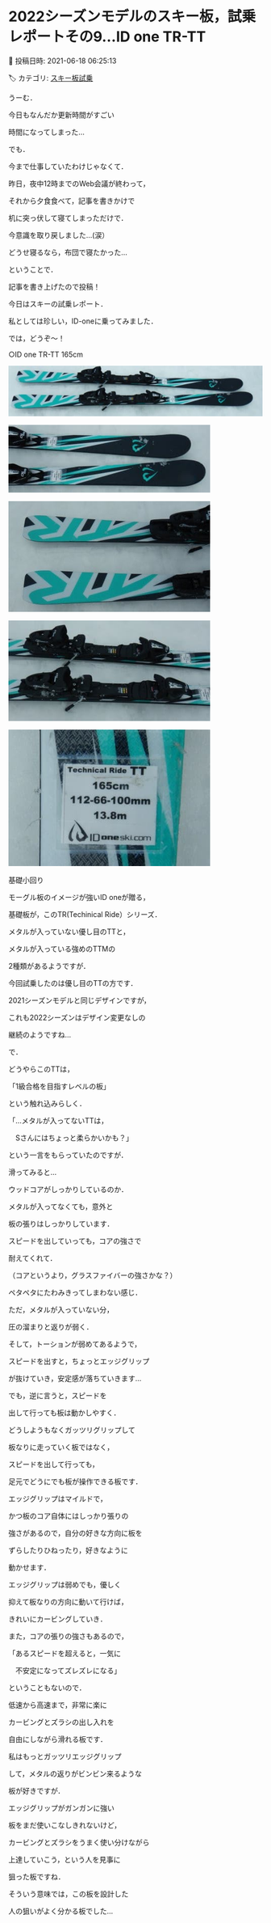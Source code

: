 # 2022シーズンモデルのスキー板，試乗レポートその9…ID one TR-TT

📅 投稿日時: 2021-06-18 06:25:13

🏷️ カテゴリ: [スキー板試乗](c0bd8048615710cee890e403a36cc9a2b.md)

うーむ．


今日もなんだか更新時間がすごい


時間になってしまった…





でも．


今まで仕事していたわけじゃなくて．


昨日，夜中12時までのWeb会議が終わって，


それから夕食食べて，記事を書きかけで


机に突っ伏して寝てしまっただけで．


今意識を取り戻しました…(涙）


どうせ寝るなら，布団で寝たかった…





ということで．


記事を書き上げたので投稿！





今日はスキーの試乗レポート．


私としては珍しい，ID-oneに乗ってみました．


では，どうぞ～！[]()





○ID one TR-TT 165cm







![e80b206649bf6457d8681c92f4da1ddd.jpg](images/e80b206649bf6457d8681c92f4da1ddd.jpg)









![be0b2fb9e91163faaa84b9080a2c4b96.jpg](images/be0b2fb9e91163faaa84b9080a2c4b96.jpg)









![9ff4be054c1dd0989ab6260fa1835f64.jpg](images/9ff4be054c1dd0989ab6260fa1835f64.jpg)









![b7349c93dac1353ae6e1b6947fe3f5fd.jpg](images/b7349c93dac1353ae6e1b6947fe3f5fd.jpg)









![05f8b53390dd6895bf1d044abbec3b5c.jpg](images/05f8b53390dd6895bf1d044abbec3b5c.jpg)







基礎小回り





モーグル板のイメージが強いID oneが贈る，


基礎板が，このTR(Techinical Ride）シリーズ．





メタルが入っていない優し目のTTと，


メタルが入っている強めのTTMの


2種類があるようですが．


今回試乗したのは優し目のTTの方です．





2021シーズンモデルと同じデザインですが，


これも2022シーズンはデザイン変更なしの


継続のようですね…





で．


どうやらこのTTは，


「1級合格を目指すレベルの板」


という触れ込みらしく．


「…メタルが入ってないTTは，


　Sさんにはちょっと柔らかいかも？」


という一言をもらっていたのですが．





滑ってみると…


ウッドコアがしっかりしているのか．


メタルが入ってなくても，意外と


板の張りはしっかりしています．


スピードを出していっても，コアの強さで


耐えてくれて．


（コアというより，グラスファイバーの強さかな？）


ペタペタにたわみきってしまわない感じ．





ただ，メタルが入っていない分，


圧の溜まりと返りが弱く．


そして，トーションが弱めてあるようで，


スピードを出すと，ちょっとエッジグリップ


が抜けていき，安定感が落ちていきます…





でも，逆に言うと，スピードを


出して行っても板は動かしやすく．


どうしようもなくガッツリグリップして


板なりに走っていく板ではなく，


スピードを出して行っても，


足元でどうにでも板が操作できる板です．





エッジグリップはマイルドで，


かつ板のコア自体にはしっかり張りの


強さがあるので，自分の好きな方向に板を


ずらしたりひねったり，好きなように


動かせます．





エッジグリップは弱めでも，優しく


抑えて板なりの方向に動いて行けば，


きれいにカービングしていき．


また，コアの張りの強さもあるので，


「あるスピードを超えると，一気に


　不安定になってズレズレになる」


ということもないので．


低速から高速まで，非常に楽に


カービングとズラシの出し入れを


自由にしながら滑れる板です．





私はもっとガッツリエッジグリップ


して，メタルの返りがビンビン来るような


板が好きですが．





エッジグリップがガンガンに強い


板をまだ使いこなしきれないけど，


カービングとズラシをうまく使い分けながら


上達していこう，という人を見事に


狙った板ですね．


そういう意味では，この板を設計した


人の狙いがよく分かる板でした…
